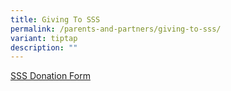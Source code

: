 ```yaml
---
title: Giving To SSS
permalink: /parents-and-partners/giving-to-sss/
variant: tiptap
description: ""
---
```

<p><a href="/files/SSS_Donation_Form__25092024_.pdf" rel="noopener nofollow" target="_blank">SSS Donation Form</a>
</p>